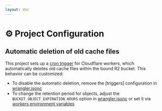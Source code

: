 ```yaml
---
layout: doc
---
```


# ⚙️ Project Configuration

## Automatic deletion of old cache files

This project sets up a [cron trigger](https://developers.cloudflare.com/workers/platform/triggers/cron-triggers/) for Cloudflare workers, which automatically deletes old cache files within the bound R2 bucket. This behavior can be customized:

- To disable the automatic deletion, remove the [triggers] configuration in [wrangler.jsonc](https://github.com/AdiRishi/turborepo-remote-cache-cloudflare/blob/master/wrangler.jsonc)
- To change the retention period for objects, adjust the `BUCKET_OBJECT_EXPIRATION_HOURS` option in [wrangler.jsonc](https://github.com/AdiRishi/turborepo-remote-cache-cloudflare/blob/master/wrangler.jsonc) or set it via [workers environment variables](https://developers.cloudflare.com/workers/platform/environment-variables/)
